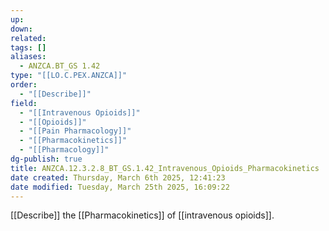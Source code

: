 ```yaml
---
up: 
down: 
related: 
tags: []
aliases:
  - ANZCA.BT_GS 1.42
type: "[[LO.C.PEX.ANZCA]]"
order:
  - "[[Describe]]"
field:
  - "[[Intravenous Opioids]]"
  - "[[Opioids]]"
  - "[[Pain Pharmacology]]"
  - "[[Pharmacokinetics]]"
  - "[[Pharmacology]]"
dg-publish: true
title: ANZCA.12.3.2.8_BT_GS.1.42_Intravenous_Opioids_Pharmacokinetics
date created: Thursday, March 6th 2025, 12:41:23
date modified: Tuesday, March 25th 2025, 16:09:22
---
```


[[Describe]] the [[Pharmacokinetics]] of [[intravenous opioids]].

